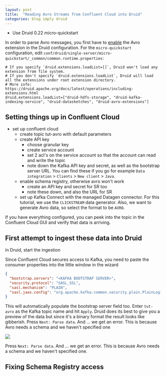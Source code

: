 ```yaml
---
layout: post
title:  "Reading Avro Streams from Confluent Cloud into Druid"
categories: blog imply druid
---
```


- Use Druid 0.22 micro-quickstart

In order to parse Avro messages, you first have to [enable](https://druid.apache.org/docs/0.22.0/development/extensions.html#loading-extensions) the Avro extension in the Druid configuration. For the `micro-quickstart` configuration, edit `conf/druid/single-server/micro-quickstart/_common/common.runtime.properties`:

```properties
# If you specify `druid.extensions.loadList=[]`, Druid won't load any extension from file system.
# If you don't specify `druid.extensions.loadList`, Druid will load all the extensions under root extension directory.
# More info: https://druid.apache.org/docs/latest/operations/including-extensions.html
druid.extensions.loadList=["druid-hdfs-storage", "druid-kafka-indexing-service", "druid-datasketches", "druid-avro-extensions"]
```

## Setting things up in Confluent Cloud

- set up confluent cloud
  - create topic tut-avro with default parameters
  - create API key
    - choose granular key
    - create service account
    - set 2 acl's on the service account so that the account can read and write the topic
    - note down the Kafka API key and secret, as well as the bootstrap server URL. You can find these if you go for example `Data integration` > `Clients` > `New client` > `Java`.
  - enable schema registry, otherwise avro won't work
    - create an API key and secret for SR too
    - note these down, and also the URL for SR
  - set up Kafka Connect with the managed Datagen connector. For this tutorial, we use the `CLICKSTREAM` data generator. Also, we want to generate Avro data, so select the format to be `AVRO`.

If you have everything configured, you can peek into the topic in the Confluent Cloud GUI and verify that data is arriving.

## First attempt to ingest these data into Druid

in Druid, start the ingestion

Since Confluent Cloud secures access to Kafka, you need to paste the consumer properties into the little window in the wizard

```json
{
  "bootstrap.servers": "<KAFKA BOOTSTRAP SERVER>",
  "security.protocol": "SASL_SSL",
  "sasl.mechanism": "PLAIN",
  "sasl.jaas.config": "org.apache.kafka.common.security.plain.PlainLoginModule  required username=\"<KAFKA API KEY>\" password=\"<KAFKA SECRET KEY>\";"
} 
```
This will automatically populate the bootstrap server field too. Enter `tut-avro` as the Kafka topic name and hit `Apply`. Druid does its best to give you a preview of the data but since it's a binary format the result looks like gibberish. Press `Next: Parse data`. And ... we get an error. This is because Avro needs a schema and we haven't specified one

![](/assets/2021-10-17-1-load-gibberish.jpeg)

Press `Next: Parse data`. And ... we get an error. This is because Avro needs a schema and we haven't specified one.

## Fixing Schema Registry access


